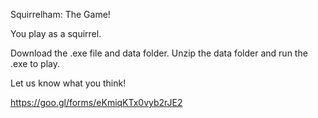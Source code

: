 Squirrelham: The Game!

You play as a squirrel.

Download the .exe file and data folder. Unzip the data folder and run the .exe to play.

Let us know what you think!

https://goo.gl/forms/eKmiqKTx0vyb2rJE2
